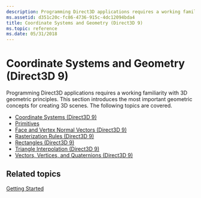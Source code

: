 ```yaml
---
description: Programming Direct3D applications requires a working familiarity with 3D geometric principles. This section introduces the most important geometric concepts for creating 3D scenes. The following topics are covered.
ms.assetid: d351c20c-fc86-4736-915c-4dc12094bda4
title: Coordinate Systems and Geometry (Direct3D 9)
ms.topic: reference
ms.date: 05/31/2018
---
```


# Coordinate Systems and Geometry (Direct3D 9)

Programming Direct3D applications requires a working familiarity with 3D geometric principles. This section introduces the most important geometric concepts for creating 3D scenes. The following topics are covered.

-   [Coordinate Systems (Direct3D 9)](coordinate-systems.md)
-   [Primitives](primitives.md)
-   [Face and Vertex Normal Vectors (Direct3D 9)](face-and-vertex-normal-vectors.md)
-   [Rasterization Rules (Direct3D 9)](rasterization-rules.md)
-   [Rectangles (Direct3D 9)](rectangles.md)
-   [Triangle Interpolation (Direct3D 9)](triangle-interpolation.md)
-   [Vectors, Vertices, and Quaternions (Direct3D 9)](vectors--vertices--and-quaternions.md)

## Related topics

<dl> <dt>

[Getting Started](getting-started.md)
</dt> </dl>

 

 



